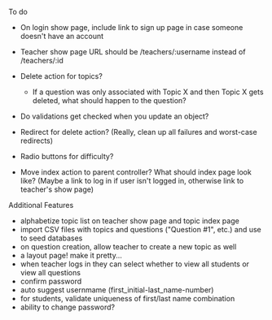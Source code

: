 To do
- On login show page, include link to sign up page in case someone doesn't have an account

- Teacher show page URL should be /teachers/:username instead of /teachers/:id

- Delete action for topics?
    * If a question was only associated with Topic X and then Topic X gets deleted, what should happen to the question?

- Do validations get checked when you update an object?

- Redirect for delete action? (Really, clean up all failures and worst-case redirects)

- Radio buttons for difficulty?

- Move index action to parent controller? What should index page look like? (Maybe a link to log in if user isn't logged in, otherwise link to teacher's show page)


Additional Features
- alphabetize topic list on teacher show page and topic index page
- import CSV files with topics and questions ("Question #1", etc.) and use to seed databases
- on question creation, allow teacher to create a new topic as well
- a layout page! make it pretty...
- when teacher logs in they can select whether to view all students or view all questions
- confirm password 
- auto suggest usernmame (first_initial-last_name-number)
- for students, validate uniqueness of first/last name combination
- ability to change password?

